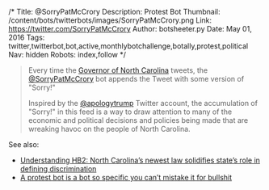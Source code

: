 /*
Title: @SorryPatMcCrory
Description: Protest Bot
Thumbnail: /content/bots/twitterbots/images/SorryPatMcCrory.png
Link: https://twitter.com/SorryPatMcCrory
Author: botsheeter.py
Date: May 01, 2016
Tags: twitter,twitterbot,bot,active,monthlybotchallenge,botally,protest,political
Nav: hidden
Robots: index,follow
*/

> Every time the [Governor of North Carolina](https://twitter.com/PatMcCroryNC) tweets, the [@SorryPatMcCrory](https://twitter.com/SorryPatMcCrory) bot appends the Tweet with some version of "Sorry!"
>
> Inspired by the [@apologytrump](https://twitter.com/apologytrump) Twitter account, the accumulation of "Sorry!" in this feed is a way to draw attention to many of the economic and political decisions and policies being made that are wreaking havoc on the people of North Carolina.

 
See also:

- [Understanding HB2: North Carolina’s newest law solidifies state’s role in defining discrimination](http://www.charlotteobserver.com/news/politics-government/article68401147.html)
- [A protest bot is a bot so specific you can’t mistake it for bullshit](https://medium.com/@samplereality/a-protest-bot-is-a-bot-so-specific-you-cant-mistake-it-for-bullshit-90fe10b7fbaa#.1k6b4hknf)

